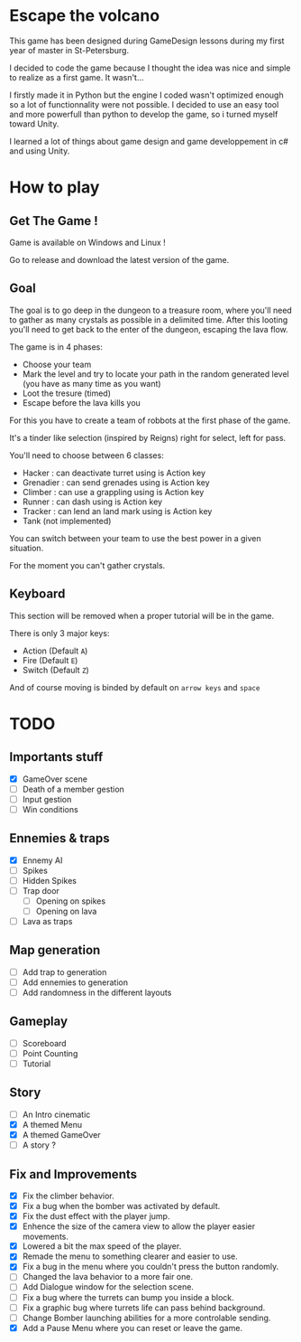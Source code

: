 # Escape the volcano
This game has been designed during GameDesign lessons during my first year of master in St-Petersburg.

I decided to code the game because I thought the idea was nice and simple to realize as a first game. It wasn't...

I firstly made it in Python but the engine I coded wasn't optimized enough so a lot of functionnality were not possible. I decided to use an easy tool and more powerfull than python to develop the game, so i turned myself toward Unity.

I learned a lot of things about game design and game developpement in c# and using Unity.


# How to play

## Get The Game !
Game is available on Windows and Linux !

Go to release and download the latest version of the game.

## Goal
The goal is to go deep in the dungeon to a treasure room, where you'll need to gather as many crystals as possible in a delimited time. After this looting you'll need to get back to the enter of the dungeon, escaping the lava flow.

The game is in 4 phases:
- Choose your team
- Mark the level and try to locate your path in the random generated level (you have as many time as you want)
- Loot the tresure (timed)
- Escape before the lava kills you

For this you have to create a team of robbots at the first phase of the game.

It's a tinder like selection (inspired by Reigns) right for select, left for pass.

You'll need to choose between 6 classes:
- Hacker : can deactivate turret using is Action key
- Grenadier : can send grenades using is Action key
- Climber : can use a grappling using is Action key
- Runner : can dash using is Action key
- Tracker : can lend an land mark using is Action key
- Tank (not implemented)

You can switch between your team to use the best power in a given situation.

For the moment you can't gather crystals.


## Keyboard
This section will be removed when a proper tutorial will be in the game.

There is only 3 major keys:
- Action (Default `A`)
- Fire (Default `E`)
- Switch (Default `Z`)

And of course moving is binded by default on `arrow keys` and `space`

# TODO

## Importants stuff
- [X] GameOver scene
- [ ] Death of a member gestion
- [ ] Input gestion
- [ ] Win conditions

## Ennemies & traps
- [x] Ennemy AI
- [ ] Spikes
- [ ] Hidden Spikes
- [ ] Trap door
  - [ ] Opening on spikes
  - [ ] Opening on lava
- [ ] Lava as traps
  
## Map generation
- [ ] Add trap to generation
- [ ] Add ennemies to generation
- [ ] Add randomness in the different layouts

## Gameplay
- [ ] Scoreboard
- [ ] Point Counting
- [ ] Tutorial

## Story
- [ ] An Intro cinematic
- [X] A themed Menu
- [X] A themed GameOver
- [ ] A story ?

## Fix and Improvements
- [X] Fix the climber behavior.
- [X] Fix a bug when the bomber was activated by default.
- [X] Fix the dust effect with the player jump.
- [X] Enhence the size of the camera view to allow the player easier movements.
- [X] Lowered a bit the max speed of the player.
- [X] Remade the menu to something clearer and easier to use.
- [X] Fix a bug in the menu where you couldn't press the button randomly.
- [ ] Changed the lava behavior to a more fair one.
- [ ] Add Dialogue window for the selection scene.
- [ ] Fix a bug where the turrets can bump you inside a block.
- [ ] Fix a graphic bug where turrets life can pass behind background.
- [ ] Change Bomber launching abilities for a more controlable sending.
- [X] Add a Pause Menu where you can reset or leave the game.
